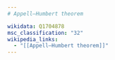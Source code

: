 ```yaml
---
# Appell–Humbert theorem

wikidata: Q1704878
msc_classification: "32"
wikipedia_links:
  - "[[Appell–Humbert theorem]]"
---
```

